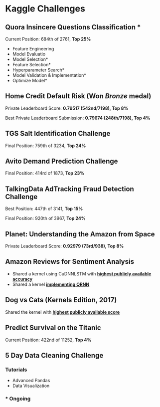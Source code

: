 # Kaggle Challenges

## Quora Insincere Questions Classification *
Current Position: 684th of 2761, **Top 25%**
+ Feature Engineering
+ Model Evaluatio
+ Model Selection*
+ Feature Selection*
+ Hyperparameter Search*
+ Model Validation & Implementation*
+ Optimize Model*

## Home Credit Default Risk (Won _Bronze_ medal)
Private Leaderboard Score: **0.79517 (542nd/7198), Top 8%**

Best Private Leaderboard Submission: **0.79674 (248th/7198), Top 4%**

## TGS Salt Identification Challenge
Final Position: 759th of 3234, **Top 24%**

## Avito Demand Prediction Challenge
Final Position: 414rd of 1873, **Top 23%**

## TalkingData AdTracking Fraud Detection Challenge
Best Position: 447th of 3141, **Top 15%**

Final Position: 920th of 3967, **Top 24%**

## Planet: Understanding the Amazon from Space
Private Leaderboard Score: **0.92979 (73rd/938), Top 8%**

## Amazon Reviews for Sentiment Analysis
+ Shared a kernel using CuDNNLSTM with **[highest publicly available accuracy](https://www.kaggle.com/anshulrai/cudnnlstm-implementation-93-7-accuracy)**
+ Shared a kernel **[implementing QRNN](https://www.kaggle.com/anshulrai/preprocessing-qrnn-no-transfer-learning)**

## Dog vs Cats (Kernels Edition, 2017)
Shared the kernel with **[highest publicly available score](https://www.kaggle.com/anshulrai/using-fastai-in-kaggle-kernel)**

## Predict Survival on the Titanic
Current Position: 422nd of 11252, **Top 4%**

## 5 Day Data Cleaning Challenge

### Tutorials
+ Advanced Pandas
+ Data Visualization

### * Ongoing
